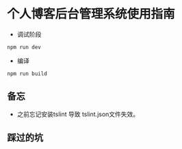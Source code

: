 <!--
 * @Description: 后台管理系统说明
 * @Author: shenxf
 * @Date: 2018-03-24 23:04:44
 -->
# 个人博客后台管理系统使用指南

- 调试阶段
```shell
npm run dev
```

- 编译
```shell
npm run build
```

## 备忘
- 之前忘记安装tslint 导致 tslint.json文件失效。

## 踩过的坑
